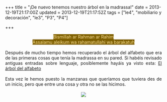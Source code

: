 +++
title = "¡De nuevo tenemos nuestro árbol en la madrassa!"
date = 2013-12-19T21:17:00Z
updated = 2013-12-19T21:17:52Z
tags = ["le4", "mobiliario y decoración", "le3", "P3", "P4"]

+++

<div dir="ltr" style="text-align: left;" trbidi="on"><div style="text-align: center;"><span style="background-color: #7f6000; color: #ffe599;">Bismillah ar Rahman ar Rahim</span></div><div style="text-align: center;"><span style="background-color: #7f6000; color: #ffe599;">Assalamu aleikum wa rahamatullahi wa barakatuh</span></div><br /><div style="text-align: justify;">Después de mucho tiempo hemos recuperado el árbol del alfabeto que era de las primeras cosas que tenía la madrassa en su pared. Si habéis revisado antiguas entradas sobre lenguaje, posiblemente hayáis ya visto esta:&nbsp;<a href="http://almadrassadenoura.blogspot.com/2012/02/arbol-del-alfabeto.html" style="text-align: left;">El árbol del alfabeto</a></div><div style="text-align: justify;"><br /></div><div style="text-align: justify;">Esta vez le hemos puesto la manzanas que queríamos que tuviera des de un inicio, pero que entre una cosa y otra no se las hicimos.</div><div style="text-align: justify;"><br /></div><div class="separator" style="clear: both; text-align: center;"><a href="http://3.bp.blogspot.com/-pepfFLdDzes/UrNSCa4xXGI/AAAAAAAAGKY/s2N__ItKVzQ/s1600/arbolfabeto.jpg" imageanchor="1" style="margin-left: 1em; margin-right: 1em;"><img border="0" src="http://3.bp.blogspot.com/-pepfFLdDzes/UrNSCa4xXGI/AAAAAAAAGKY/s2N__ItKVzQ/s1600/arbolfabeto.jpg" /></a></div><div style="text-align: justify;"><br /></div></div>
